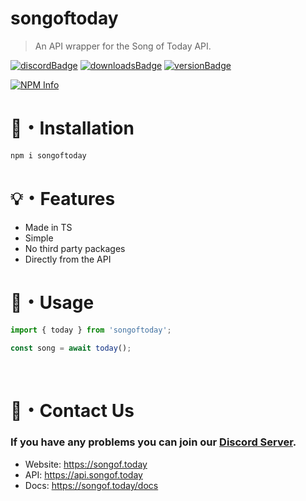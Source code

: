 # songoftoday
> An API wrapper for the Song of Today API.

[![discordBadge](https://img.shields.io/badge/Chat-Click%20here-7289d9?style=for-the-badge&logo=discord)](https://discord.gg/ZVERh35)
[![downloadsBadge](https://img.shields.io/npm/dt/songoftoday?style=for-the-badge)](https://npmjs.com/songoftoday)
[![versionBadge](https://img.shields.io/npm/v/songoftoday?style=for-the-badge)](https://npmjs.com/songoftoday)

<div align="left">
  <p>
    <a href="https://nodei.co/npm/songoftoday
/"><img src="https://nodei.co/npm/songoftoday.png?downloads=true&stars=true" alt="NPM Info" /></a>
  </p>
</div>

# 📂・Installation
```powershell
npm i songoftoday
```
# 💡・Features
- Made in TS
- Simple
- No third party packages
- Directly from the API
# 📃・Usage
```js
import { today } from 'songoftoday';

const song = await today();
```
<br>

# 👥・Contact Us

### If you have any problems you can join our [Discord Server](https://discord.gg/ZVERh35).
- Website: https://songof.today
- API: https://api.songof.today
- Docs: https://songof.today/docs
<br>
